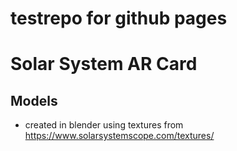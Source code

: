 # testrepo for github pages 
# Solar System AR Card
## Models 
- created in blender using textures from https://www.solarsystemscope.com/textures/